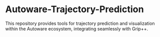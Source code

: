 # Autoware-Trajectory-Prediction
This repository provides tools for trajectory prediction and visualization within the Autoware ecosystem, integrating seamlessly with Grip++. 
